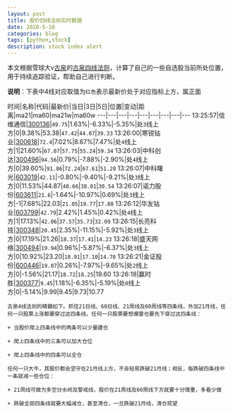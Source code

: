 ```yaml
---
layout: post
title: 股价四线法则实时数据
date: 2020-5-10
categories: blog
tags: [python,stock]
description: stock index alert
---
```



本文根据雪球大v[古泉](https://xueqiu.com/u/7148646888)的[古泉四线法则](https://xueqiu.com/7148646888/130498192)，计算了自己的一些自选股当前所处位置，用于持续追踪验证，帮助自己进行判断。

**说明**：下表中4线对应取值为`红色`表示最新价处于对应指标上方，属正面

时间|名称|代码|最新价|当日|3日|5日|位置|变动|距离|ma21|ma60|ma21w|ma60w
---|---|---|---|---|---|---|---|---
13:25:57|信维通信|[300136](https://xueqiu.com/S/SZ300136)|`49.75`|1.63%|-6.33%|-5.35%|处`3`线上方|0|9.38%|53.38|`47.42`|`44.07`|`39.33`
13:26:00|寒锐钴业|[300618](https://xueqiu.com/S/SZ300618)|`72.4`|7.02%|8.67%|7.47%|处`4`线上方|1|21.60%|`67.07`|`57.75`|`55.24`|`59.34`
13:26:03|中科创达|[300496](https://xueqiu.com/S/SZ300496)|`94.56`|0.79%|-7.88%|-2.90%|处`4`线上方|0|39.60%|`91.86`|`72.24`|`67.61`|`51.20`
13:26:07|中科曙光|[603019](https://xueqiu.com/S/SH603019)|`42.11`|-0.80%|-9.40%|-9.21%|处`3`线上方|0|11.53%|44.87|`40.66`|`38.01`|`30.54`
13:26:07|诺力股份|[603611](https://xueqiu.com/S/SH603611)|`21.6`|-1.64%|-10.97%|0.69%|处`3`线上方|-1|7.68%|22.03|`21.05`|`19.77`|`17.88`
13:26:12|华友钴业|[603799](https://xueqiu.com/S/SH603799)|`42.79`|2.42%|1.45%|0.42%|处`4`线上方|1|17.13%|`42.06`|`37.57`|`35.73`|`32.09`
13:26:15|长亮科技|[300348](https://xueqiu.com/S/SZ300348)|`20.45`|2.35%|-11.15%|-5.92%|处`3`线上方|0|17.19%|21.26|`18.37`|`17.41`|`14.23`
13:26:18|盛天网络|[300494](https://xueqiu.com/S/SZ300494)|`19.94`|0.96%|-5.87%|-6.37%|处`3`线上方|0|10.92%|23.20|`18.91`|`17.10`|`14.70`
13:26:21|金证股份|[600446](https://xueqiu.com/S/SH600446)|`19.07`|0.26%|-7.97%|-9.65%|处`2`线上方|0|-1.56%|21.17|`18.72`|`18.25`|19.60
13:26:18|赢时胜|[300377](https://xueqiu.com/S/SZ300377)|`9.45`|1.18%|-6.35%|-5.19%|处`0`线上方|0|-5.14%|9.99|9.45|9.73|10.77

```
古泉4线法则的精髓如下。抓住21日线、60日线、21周线及60周线等四条线，外加21月线，任何一只股票上涨都要穿过这四条线，任何一只股票要想爆雷也要先下穿过这四条线：

+ 当股价爬上四条线中的两条可以少量建仓

+ 爬上四条线中的三条可以加大仓位

+ 爬上四条线中的四条可以全仓

任何一只大牛，其股价都会坚守在21月线上方，不会轻易跌破21月线；相反，每跌破四条线中一条就减一些仓位：

+ 21周线可做为多空分水岭及警戒线，股价在21周线及60周线下方就要十分慎重，多看少做

+ 跌破全部四条线就要大幅减仓，甚至清仓，一旦跌破21月线，清仓观望
```